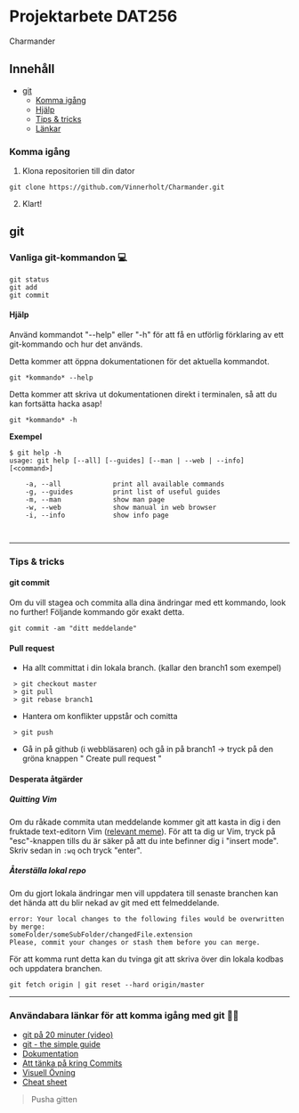 ﻿# Projektarbete DAT256
Charmander 

## Innehåll

  
* [git](#git)
    * [Komma igång](#komma-igång)
  * [Hjälp](#hjälp)
  * [Tips & tricks](#tips--tricks)
  * [Länkar](#användabara-länkar-för-att-komma-igång-med-git-)


### Komma igång
1. Klona repositorien till din dator
```
git clone https://github.com/Vinnerholt/Charmander.git
```
2. Klart!

## git

### Vanliga git-kommandon :computer:
```
git status
git add
git commit
```

#### Hjälp
Använd kommandot "--help" eller "-h" för att få en utförlig förklaring av ett git-kommando och hur det används.

Detta kommer att öppna dokumentationen för det aktuella kommandot.
```
git *kommando* --help
```

Detta kommer att skriva ut dokumentationen direkt i terminalen, så att du kan fortsätta hacka asap!
```
git *kommando* -h
```

**Exempel**

```
$ git help -h
usage: git help [--all] [--guides] [--man | --web | --info] [<command>]

    -a, --all             print all available commands
    -g, --guides          print list of useful guides
    -m, --man             show man page
    -w, --web             show manual in web browser
    -i, --info            show info page   
    
    
```
***
### Tips & tricks

#### git commit
Om du vill stagea och commita alla dina ändringar med ett kommando, look no further! Följande kommando gör exakt detta.
```
git commit -am "ditt meddelande"
```
#### Pull request
- Ha allt committat i din lokala branch. (kallar den branch1 som exempel)
```
 > git checkout master
 > git pull
 > git rebase branch1
```
- Hantera om konflikter uppstår och comitta
```
 > git push
```
- Gå in på github (i webbläsaren) och gå in på branch1 -> tryck på den gröna knappen " Create pull request "
#### Desperata åtgärder

##### Quitting Vim
Om du råkade commita utan meddelande kommer git att kasta in dig i den fruktade text-editorn Vim ([relevant meme](https://stackoverflow.blog/2017/05/23/stack-overflow-helping-one-million-developers-exit-vim/)). För att ta dig ur Vim, tryck på "esc"-knappen tills du är säker på att du inte befinner dig i "insert mode". Skriv sedan in  `:wq` och tryck "enter".


##### Återställa lokal repo
Om du gjort lokala ändringar men vill uppdatera till senaste branchen kan det hända att du blir nekad av git med ett felmeddelande. 
```
error: Your local changes to the following files would be overwritten by merge:
someFolder/someSubFolder/changedFile.extension
Please, commit your changes or stash them before you can merge.
```
För att komma runt detta kan du tvinga git att skriva över din lokala kodbas och uppdatera branchen.
```
git fetch origin | git reset --hard origin/master
```
***
### Användabara länkar för att komma igång med git 🐱‍💻

* [git på 20 minuter (video)](https://www.youtube.com/watch?v=0fKg7e37bQE)
* [git - the simple guide](http://rogerdudler.github.io/git-guide/)
* [Dokumentation](https://git-scm.com/docs)
* [Att tänka på kring Commits](https://www.freshconsulting.com/atomic-commits/)
* [Visuell Övning](https://learngitbranching.js.org/)
* [Cheat sheet](https://github.github.com/training-kit/downloads/github-git-cheat-sheet/)

>Pusha gitten
